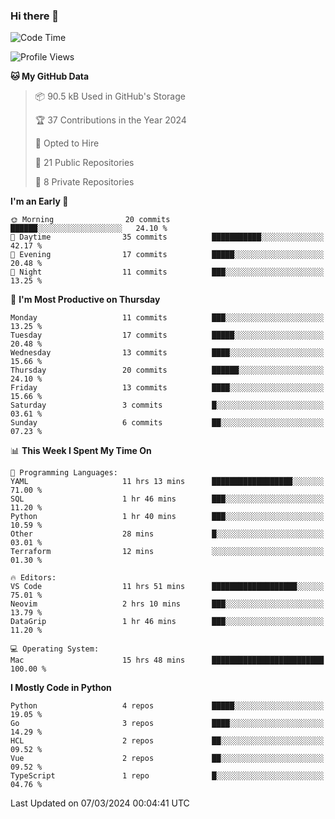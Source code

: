 ### Hi there 👋
<!--![visitors](https://visitor-badge.glitch.me/badge?page_id=d0zingcat)-->
<!--
**d0zingcat/d0zingcat** is a ✨ _special_ ✨ repository because its `README.md` (this file) appears on your GitHub profile.

Here are some ideas to get you started:

- 🔭 I’m currently working on ...
- 🌱 I’m currently learning ...
- 👯 I’m looking to collaborate on ...
- 🤔 I’m looking for help with ...
- 💬 Ask me about ...
- 📫 How to reach me: ...
- 😄 Pronouns: ...
- ⚡ Fun fact: ...
-->
<!--START_SECTION:waka-->
![Code Time](http://img.shields.io/badge/Code%20Time-3%2C390%20hrs%207%20mins-blue)

![Profile Views](http://img.shields.io/badge/Profile%20Views-12-blue)

**🐱 My GitHub Data** 

> 📦 90.5 kB Used in GitHub's Storage 
 > 
> 🏆 37 Contributions in the Year 2024
 > 
> 💼 Opted to Hire
 > 
> 📜 21 Public Repositories 
 > 
> 🔑 8 Private Repositories 
 > 
**I'm an Early 🐤** 

```text
🌞 Morning                20 commits          ██████░░░░░░░░░░░░░░░░░░░   24.10 % 
🌆 Daytime                35 commits          ███████████░░░░░░░░░░░░░░   42.17 % 
🌃 Evening                17 commits          █████░░░░░░░░░░░░░░░░░░░░   20.48 % 
🌙 Night                  11 commits          ███░░░░░░░░░░░░░░░░░░░░░░   13.25 % 
```
📅 **I'm Most Productive on Thursday** 

```text
Monday                   11 commits          ███░░░░░░░░░░░░░░░░░░░░░░   13.25 % 
Tuesday                  17 commits          █████░░░░░░░░░░░░░░░░░░░░   20.48 % 
Wednesday                13 commits          ████░░░░░░░░░░░░░░░░░░░░░   15.66 % 
Thursday                 20 commits          ██████░░░░░░░░░░░░░░░░░░░   24.10 % 
Friday                   13 commits          ████░░░░░░░░░░░░░░░░░░░░░   15.66 % 
Saturday                 3 commits           █░░░░░░░░░░░░░░░░░░░░░░░░   03.61 % 
Sunday                   6 commits           ██░░░░░░░░░░░░░░░░░░░░░░░   07.23 % 
```


📊 **This Week I Spent My Time On** 

```text
💬 Programming Languages: 
YAML                     11 hrs 13 mins      ██████████████████░░░░░░░   71.00 % 
SQL                      1 hr 46 mins        ███░░░░░░░░░░░░░░░░░░░░░░   11.20 % 
Python                   1 hr 40 mins        ███░░░░░░░░░░░░░░░░░░░░░░   10.59 % 
Other                    28 mins             █░░░░░░░░░░░░░░░░░░░░░░░░   03.01 % 
Terraform                12 mins             ░░░░░░░░░░░░░░░░░░░░░░░░░   01.30 % 

🔥 Editors: 
VS Code                  11 hrs 51 mins      ███████████████████░░░░░░   75.01 % 
Neovim                   2 hrs 10 mins       ███░░░░░░░░░░░░░░░░░░░░░░   13.79 % 
DataGrip                 1 hr 46 mins        ███░░░░░░░░░░░░░░░░░░░░░░   11.20 % 

💻 Operating System: 
Mac                      15 hrs 48 mins      █████████████████████████   100.00 % 
```

**I Mostly Code in Python** 

```text
Python                   4 repos             █████░░░░░░░░░░░░░░░░░░░░   19.05 % 
Go                       3 repos             ████░░░░░░░░░░░░░░░░░░░░░   14.29 % 
HCL                      2 repos             ██░░░░░░░░░░░░░░░░░░░░░░░   09.52 % 
Vue                      2 repos             ██░░░░░░░░░░░░░░░░░░░░░░░   09.52 % 
TypeScript               1 repo              █░░░░░░░░░░░░░░░░░░░░░░░░   04.76 % 
```




 Last Updated on 07/03/2024 00:04:41 UTC
<!--END_SECTION:waka-->

